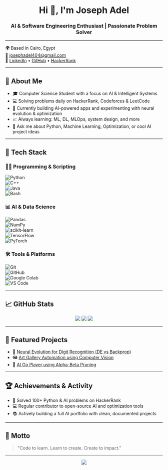 <h1 align="center">Hi 👋, I'm Joseph Adel</h1>
<h3 align="center">AI & Software Engineering Enthusiast | Passionate Problem Solver</h3>

---

🌍 Based in Cairo, Egypt  
📧 josephadel404@gmail.com  
🔗 [LinkedIn](https://www.linkedin.com/in/joseph-adel-b17) • [GitHub](https://github.com/josephadel25) • [HackerRank](https://www.hackerrank.com/josephadel404)

---

## 🧠 About Me
- 🎓 Computer Science Student with a focus on AI & Intelligent Systems  
- 💻 Solving problems daily on HackerRank, Codeforces & LeetCode  
- 🤖 Currently building AI-powered apps and experimenting with neural evolution & optimization  
- 📈 Always learning: ML, DL, MLOps, system design, and more  
- 💬 Ask me about Python, Machine Learning, Optimization, or cool AI project ideas

---

## 🚀 Tech Stack

### 🧑‍💻 Programming & Scripting  
![Python](https://img.shields.io/badge/-Python-3670A0?style=for-the-badge&logo=python&logoColor=ffdd54)  
![C++](https://img.shields.io/badge/C++-%2300599C.svg?style=for-the-badge&logo=c%2B%2B&logoColor=white)  
![Java](https://img.shields.io/badge/Java-%23ED8B00.svg?style=for-the-badge&logo=openjdk&logoColor=white)  
![Bash](https://img.shields.io/badge/Bash-%23121011.svg?style=for-the-badge&logo=gnu-bash&logoColor=white)

### 📊 AI & Data Science  
![Pandas](https://img.shields.io/badge/Pandas-%23150458.svg?style=for-the-badge&logo=pandas&logoColor=white)  
![NumPy](https://img.shields.io/badge/Numpy-%23013243.svg?style=for-the-badge&logo=numpy&logoColor=white)  
![scikit-learn](https://img.shields.io/badge/Scikit--Learn-%23F7931E.svg?style=for-the-badge&logo=scikit-learn&logoColor=white)  
![TensorFlow](https://img.shields.io/badge/TensorFlow-%23FF6F00.svg?style=for-the-badge&logo=TensorFlow&logoColor=white)  
![PyTorch](https://img.shields.io/badge/PyTorch-%23EE4C2C.svg?style=for-the-badge&logo=PyTorch&logoColor=white)  

### 🛠 Tools & Platforms  
![Git](https://img.shields.io/badge/git-%23F05033.svg?style=for-the-badge&logo=git&logoColor=white)  
![GitHub](https://img.shields.io/badge/GitHub-%23121011.svg?style=for-the-badge&logo=github&logoColor=white)  
![Google Colab](https://img.shields.io/badge/Colab-F9AB00?style=for-the-badge&logo=googlecolab&logoColor=white)  
![VS Code](https://img.shields.io/badge/VS--Code-%23007ACC.svg?style=for-the-badge&logo=visual-studio-code&logoColor=white)

---

## 📈 GitHub Stats

<p align="center">
  <img src="https://github-readme-stats.vercel.app/api?username=josephadel25&theme=radical&show_icons=true&hide_border=true" />
  <img src="https://github-readme-stats.vercel.app/api/top-langs/?username=josephadel25&layout=compact&theme=radical&hide_border=true" />
  <img src="https://github-readme-streak-stats.herokuapp.com/?user=josephadel25&theme=radical&hide_border=true" />
</p>

---

## 🧩 Featured Projects

- 🔬 [Neural Evolution for Digit Recognition (DE vs Backprop)](https://github.com/josephadel25/Handwritten-Digit-Recognition-using-DE)  
- 🖼️ [Art Gallery Automation using Computer Vision](https://github.com/josephadel25/Art-Gallery)  
- 🎲 [AI Go Player using Alpha-Beta Pruning](https://github.com/josephadel25/Ai-Go-Play-Alpha-beta-pruning)

---

## 🏆 Achievements & Activity

- 🥇 Solved 100+ Python & AI problems on HackerRank  
- 💻 Regular contributor to open-source AI and optimization tools  
- 📚 Actively building a full AI portfolio with clean, documented projects

---

## 🧠 Motto

> "Code to learn. Learn to create. Create to impact."

---

<p align="center">
  <img src="https://komarev.com/ghpvc/?username=josephadel25&label=Profile%20Views&color=blue&style=flat" />
</p>
